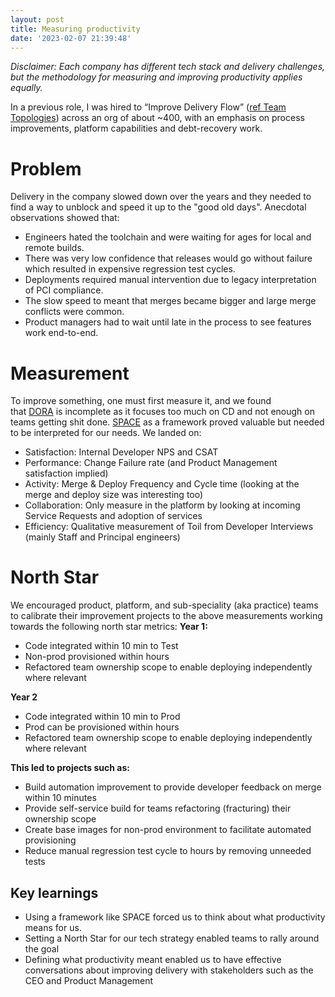 ```yaml
---
layout: post
title: Measuring productivity
date: '2023-02-07 21:39:48'
---
```



*Disclaimer: Each company has different tech stack and delivery challenges, but the methodology for measuring and improving productivity applies equally.*

In a previous role, I was hired to “Improve Delivery Flow” ([ref Team Topologies](https://teamtopologies.com/?ref=cron.je)) across an org of about ~400, with an emphasis on process improvements, platform capabilities and debt-recovery work.

# Problem
Delivery in the company slowed down over the years and they needed to find a way to unblock and speed it up to the "good old days". Anecdotal observations showed that:
* Engineers hated the toolchain and were waiting for ages for local and remote builds.
* There was very low confidence that releases would go without failure which resulted in expensive regression test cycles.
* Deployments required manual intervention due to legacy interpretation of PCI compliance.
* The slow speed to meant that merges became bigger and large merge conflicts were common.
* Product managers had to wait until late in the process to see features work end-to-end.

# Measurement
To improve something, one must first measure it, and we found that [DORA](https://cloud.google.com/blog/products/devops-sre/using-the-four-keys-to-measure-your-devops-performance?ref=cron.je) is incomplete as it focuses too much on CD and not enough on teams getting shit done. [SPACE](https://queue.acm.org/detail.cfm?id=3454124&ref=cron.je) as a framework proved valuable but needed to be interpreted for our needs. We landed on:
* Satisfaction: Internal Developer NPS and CSAT
* Performance: Change Failure rate (and Product Management satisfaction implied)
* Activity: Merge & Deploy Frequency and Cycle time (looking at the merge and deploy size was interesting too)
* Collaboration: Only measure in the platform by looking at incoming Service Requests and adoption of services
* Efficiency: Qualitative measurement of Toil from Developer Interviews (mainly Staff and Principal engineers)

# North Star
We encouraged product, platform, and sub-speciality (aka practice) teams to calibrate their improvement projects to the above measurements working towards the following north star metrics:
**Year 1:**
* Code integrated within 10 min to Test
* Non-prod provisioned within hours
* Refactored team ownership scope to enable deploying independently where relevant

**Year 2**
* Code integrated within 10 min to Prod
* Prod can be provisioned within hours
* Refactored team ownership scope to enable deploying independently where relevant

**This led to projects such as:**
* Build automation improvement to provide developer feedback on merge within 10 minutes
* Provide self-service build for teams refactoring (fracturing) their ownership scope
* Create base images for non-prod environment to facilitate automated provisioning
* Reduce manual regression test cycle to hours by removing unneeded tests

## Key learnings
* Using a framework like SPACE forced us to think about what productivity means for us.
* Setting a North Star for our tech strategy enabled teams to rally around the goal
* Defining what productivity meant enabled us to have effective conversations about improving delivery with stakeholders such as the CEO and Product Management
